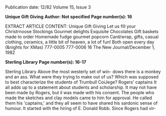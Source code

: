 Publication date: 12/82
Volume 15, Issue 3

**Unique Gift Giving**
**Author: Not specified**
**Page number(s): 16**

EXTRACT ARTICLE CONTENT:
Unique Gift Giving 
Let us fill your Christrnoose 
Stockings 
Gourmet delights 
Exquisite Chocolates 
Gift baskets made to order 
Homemade fudge 
gourmet popcorn 
Card/wrap, gifts, 
casual clothing, ceramics, 
a little bit of heaven, 
a lot of fun! 
Both open every day 
(&nights for XMas) 
777-0005 777-0006 
16 The New Journal/December 1, 1982 


**Sterling Library**
**Page number(s): 16-17**

Sterling Library 
Above the most westerly set of win-
dows there is a monkey and an ass. 
What were they trying to make out of 
us? Which was supposed to best 
characterize the students of Trumbull 
CoiJege? 
Rogers' captains 
It all adds up to a statement about 
students and scholarship. It may not 
have been made by Rogers, but il was 
made with his consent. The people 
who made the sketches and clay models 
came to him for approval. He called 
them his 'captains,' and they all seem to 
have shared his sardonic sense of 
humour. 
It started with the hiring of E. 
Donald Robb. Since Rogers had vir-